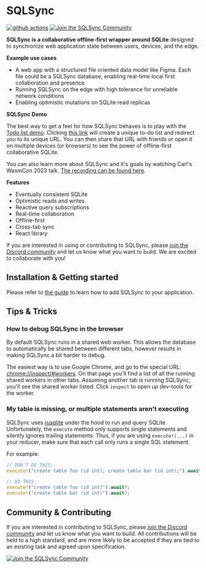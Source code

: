# SQLSync

[![github actions](https://github.com/orbitinghail/sqlsync/actions/workflows/actions.yaml/badge.svg?branch=main)](https://github.com/orbitinghail/sqlsync/actions?query=branch%3Amain)
[![Join the SQLSync Community](https://discordapp.com/api/guilds/1149205110262595634/widget.png?style=shield)][discord]

**SQLSync is a collaborative offline-first wrapper around SQLite** designed to synchronize web application state between users, devices, and the edge.

**Example use cases**

- A web app with a structured file oriented data model like Figma. Each file could be a SQLSync database, enabling real-time local first collaboration and presence
- Running SQLSync on the edge with high tolerance for unreliable network conditions
- Enabling optimistic mutations on SQLite read replicas

**SQLSync Demo**

The best way to get a feel for how SQLSync behaves is to play with the [Todo list demo][todo-demo]. Clicking [this link][todo-demo] will create a unique to-do list and redirect you to its unique URL. You can then share that URL with friends or open it on multiple devices (or browsers) to see the power of offline-first collaborative SQLite.

[todo-demo]: https://sqlsync-todo.pages.dev/

You can also learn more about SQLSync and it's goals by watching Carl's WasmCon 2023 talk. [The recording can be found here][wasmcon-talk].

[wasmcon-talk]: https://youtu.be/oLYda9jmNpk?si=7BBBdLxEj9ZQ4OvS

**Features**

- Eventually consistent SQLite
- Optimistic reads and writes
- Reactive query subscriptions
- Real-time collaboration
- Offline-first
- Cross-tab sync
- React library

If you are interested in using or contributing to SQLSync, please [join the Discord community][discord] and let us know what you want to build. We are excited to collaborate with you!

## Installation & Getting started

Please refer to [the guide](./GUIDE.md) to learn how to add SQLSync to your application.

## Tips & Tricks

### How to debug SQLSync in the browser
By default SQLSync runs in a shared web worker. This allows the database to automatically be shared between different tabs, however results in making SQLSync a bit harder to debug.

The easiest way is to use Google Chrome, and go to the special URL: [chrome://inspect/#workers](chrome://inspect/#workers). On that page you'll find a list of all the running shared workers in other tabs. Assuming another tab is running SQLSync, you'll see the shared worker listed. Click `inspect` to open up dev-tools for the worker.

### My table is missing, or multiple statements aren't executing
SQLSync uses [rusqlite] under the hood to run and query SQLite. Unfortunately, the `execute` method only supports single statements and silently ignores trailing statements. Thus, if you are using `execute!(...)` in your reducer, make sure that each call only runs a single SQL statement.

For example:
```rust
// DON'T DO THIS:
execute!("create table foo (id int); create table bar (id int);").await?;

// DO THIS:
execute!("create table foo (id int)").await?;
execute!("create table bar (id int)").await?;
```

## Community & Contributing

If you are interested in contributing to SQLSync, please [join the Discord community][discord] and let us know what you want to build. All contributions will be held to a high standard, and are more likely to be accepted if they are tied to an existing task and agreed upon specification.

[![Join the SQLSync Community](https://discordapp.com/api/guilds/1149205110262595634/widget.png?style=banner2)][discord]

[discord]: https://discord.gg/etFk2N9nzC
[rusqlite]: https://github.com/rusqlite/rusqlite
